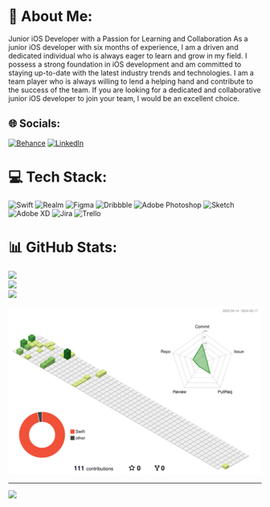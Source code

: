# 💫 About Me:
Junior iOS Developer with a Passion for Learning and Collaboration
As a junior iOS developer with six months of experience, I am a driven and dedicated individual who is always eager to learn and grow in my field. I possess a strong foundation in iOS development and am committed to staying up-to-date with the latest industry trends and technologies. I am a team player who is always willing to lend a helping hand and contribute to the success of the team.
If you are looking for a dedicated and collaborative junior iOS developer to join your team, I would be an excellent choice.


## 🌐 Socials:
[![Behance](https://img.shields.io/badge/Behance-1769ff?logo=behance&logoColor=white)](https://www.behance.net/maxbilyk) [![LinkedIn](https://img.shields.io/badge/LinkedIn-%230077B5.svg?logo=linkedin&logoColor=white)](https://www.linkedin.com/in/maxym-bilyk-8568691a3/) 

# 💻 Tech Stack:
![Swift](https://img.shields.io/badge/swift-F54A2A?style=for-the-badge&logo=swift&logoColor=white) ![Realm](https://img.shields.io/badge/Realm-39477F?style=for-the-badge&logo=realm&logoColor=white) 	![Figma](https://img.shields.io/badge/figma-%23F24E1E.svg?style=for-the-badge&logo=figma&logoColor=white) ![Dribbble](https://img.shields.io/badge/Dribbble-EA4C89?style=for-the-badge&logo=dribbble&logoColor=white) ![Adobe Photoshop](https://img.shields.io/badge/adobephotoshop-%2331A8FF.svg?style=for-the-badge&logo=adobephotoshop&logoColor=white) ![Sketch](https://img.shields.io/badge/Sketch-FFB387?style=for-the-badge&logo=sketch&logoColor=black) ![Adobe XD](https://img.shields.io/badge/Adobe%20XD-470137?style=for-the-badge&logo=Adobe%20XD&logoColor=#FF61F6) ![Jira](https://img.shields.io/badge/jira-%230A0FFF.svg?style=for-the-badge&logo=jira&logoColor=white) ![Trello](https://img.shields.io/badge/Trello-%23026AA7.svg?style=for-the-badge&logo=Trello&logoColor=white)
# 📊 GitHub Stats:
![](https://github-readme-stats.vercel.app/api?username=MaxBilyk1401&theme=dark&hide_border=false&include_all_commits=false&count_private=false)<br/>
![](https://github-readme-streak-stats.herokuapp.com/?user=MaxBilyk1401&theme=dark&hide_border=false)<br/>
![](https://github-readme-stats.vercel.app/api/top-langs/?username=MaxBilyk1401&theme=dark&hide_border=false&include_all_commits=false&count_private=false&layout=compact)

![](./profile-3d-contrib/profile-green-animate.svg)

---
[![](https://visitcount.itsvg.in/api?id=MaxBilyk1401&icon=0&color=0)](https://visitcount.itsvg.in)
